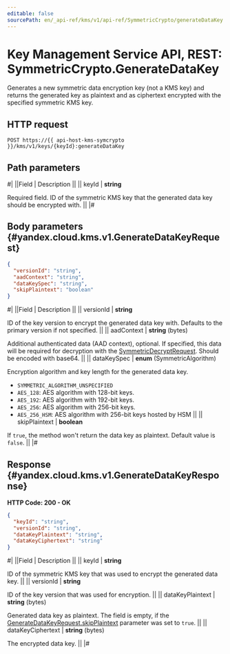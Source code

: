 ```yaml
---
editable: false
sourcePath: en/_api-ref/kms/v1/api-ref/SymmetricCrypto/generateDataKey.md
---
```


# Key Management Service API, REST: SymmetricCrypto.GenerateDataKey

Generates a new symmetric data encryption key (not a KMS key) and returns
the generated key as plaintext and as ciphertext encrypted with the specified symmetric KMS key.

## HTTP request

```
POST https://{{ api-host-kms-symcrypto }}/kms/v1/keys/{keyId}:generateDataKey
```

## Path parameters

#|
||Field | Description ||
|| keyId | **string**

Required field. ID of the symmetric KMS key that the generated data key should be encrypted with. ||
|#

## Body parameters {#yandex.cloud.kms.v1.GenerateDataKeyRequest}

```json
{
  "versionId": "string",
  "aadContext": "string",
  "dataKeySpec": "string",
  "skipPlaintext": "boolean"
}
```

#|
||Field | Description ||
|| versionId | **string**

ID of the key version to encrypt the generated data key with.
Defaults to the primary version if not specified. ||
|| aadContext | **string** (bytes)

Additional authenticated data (AAD context), optional.
If specified, this data will be required for decryption with the [SymmetricDecryptRequest](/docs/kms/api-ref/SymmetricCrypto/decrypt#yandex.cloud.kms.v1.SymmetricDecryptRequest).
Should be encoded with base64. ||
|| dataKeySpec | **enum** (SymmetricAlgorithm)

Encryption algorithm and key length for the generated data key.

- `SYMMETRIC_ALGORITHM_UNSPECIFIED`
- `AES_128`: AES algorithm with 128-bit keys.
- `AES_192`: AES algorithm with 192-bit keys.
- `AES_256`: AES algorithm with 256-bit keys.
- `AES_256_HSM`: AES algorithm with 256-bit keys hosted by HSM ||
|| skipPlaintext | **boolean**

If `true`, the method won't return the data key as plaintext.
Default value is `false`. ||
|#

## Response {#yandex.cloud.kms.v1.GenerateDataKeyResponse}

**HTTP Code: 200 - OK**

```json
{
  "keyId": "string",
  "versionId": "string",
  "dataKeyPlaintext": "string",
  "dataKeyCiphertext": "string"
}
```

#|
||Field | Description ||
|| keyId | **string**

ID of the symmetric KMS key that was used to encrypt the generated data key. ||
|| versionId | **string**

ID of the key version that was used for encryption. ||
|| dataKeyPlaintext | **string** (bytes)

Generated data key as plaintext.
The field is empty, if the [GenerateDataKeyRequest.skipPlaintext](#yandex.cloud.kms.v1.GenerateDataKeyRequest) parameter
was set to `true`. ||
|| dataKeyCiphertext | **string** (bytes)

The encrypted data key. ||
|#